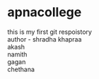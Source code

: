 # apnacollege
this is my first git respoistory
<br>
author - shradha khapraa
<br>
akash
<br>
namith
<br>
gagan
<br>
chethana

